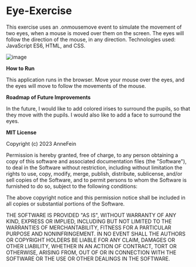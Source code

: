 # Eye-Exercise

This exercise uses an .onmousemove event to simulate the movement of two eyes, when a mouse is moved over them on the screen. The eyes will follow the direction of the mouse, in any direction. Technologies used: JavaScript ES6, HTML, and CSS.

![image](https://github.com/user-attachments/assets/d91d7945-f56a-4ff8-aca8-66d5a9315835)


**How to Run**

This application runs in the browser. Move your mouse over the eyes, and the eyes will move to follow the movements of the mouse.

**Roadmap of Future Improvements**

In the future, I would like to add colored irises to surround the pupils, so that they move with the pupils. I would also like to add a face to surround the eyes.

**MIT License**

Copyright (c) 2023 AnneFein

Permission is hereby granted, free of charge, to any person obtaining a copy of this software and associated documentation files (the "Software"), to deal in the Software without restriction, including without limitation the rights to use, copy, modify, merge, publish, distribute, sublicense, and/or sell copies of the Software, and to permit persons to whom the Software is furnished to do so, subject to the following conditions:

The above copyright notice and this permission notice shall be included in all copies or substantial portions of the Software.

THE SOFTWARE IS PROVIDED "AS IS", WITHOUT WARRANTY OF ANY KIND, EXPRESS OR IMPLIED, INCLUDING BUT NOT LIMITED TO THE WARRANTIES OF MERCHANTABILITY, FITNESS FOR A PARTICULAR PURPOSE AND NONINFRINGEMENT. IN NO EVENT SHALL THE AUTHORS OR COPYRIGHT HOLDERS BE LIABLE FOR ANY CLAIM, DAMAGES OR OTHER LIABILITY, WHETHER IN AN ACTION OF CONTRACT, TORT OR OTHERWISE, ARISING FROM, OUT OF OR IN CONNECTION WITH THE SOFTWARE OR THE USE OR OTHER DEALINGS IN THE SOFTWARE.
